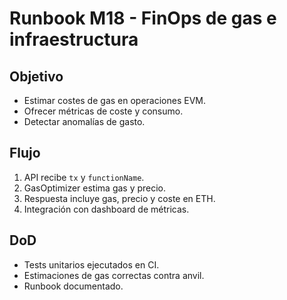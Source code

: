 
# Runbook M18 - FinOps de gas e infraestructura

## Objetivo
- Estimar costes de gas en operaciones EVM.
- Ofrecer métricas de coste y consumo.
- Detectar anomalías de gasto.

## Flujo
1. API recibe `tx` y `functionName`.
2. GasOptimizer estima gas y precio.
3. Respuesta incluye gas, precio y coste en ETH.
4. Integración con dashboard de métricas.

## DoD
- Tests unitarios ejecutados en CI.
- Estimaciones de gas correctas contra anvil.
- Runbook documentado.


